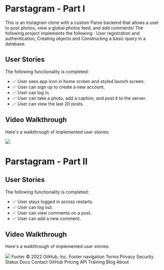 # Parstagram - Part I
This is an Instagram clone with a custom Parse backend that allows a user to post photos, view a global photos feed, and add comments!
The following project implements the following : 
User registration and authentication, Creating objects and Constructing a basic query in a database.


## User Stories

The following functionality is completed:

- ✅ User sees app icon in home screen and styled launch screen. 
- ✅ User can sign up to create a new account.
- ✅ User can log in. 
- ✅ User can take a photo, add a caption, and post it to the server.
- ✅ User can view the last 20 posts.

## Video Walkthrough

Here's a walkthrough of implemented user stories:

<img src='http://g.recordit.co/MwWbkKHF0s.gif' />



# Parstagram - Part II

## User Stories

The following functionality is completed:

- ✅ User stays logged in across restarts. 
- ✅ User can log out.
- ✅ User can view comments on a post.
- ✅ User can add a new comment. 

## Video Walkthrough

Here's a walkthrough of implemented user stories:

<img src='http://g.recordit.co/bBMxgnRUMW.gif' />
Footer
© 2022 GitHub, Inc.
Footer navigation
Terms
Privacy
Security
Status
Docs
Contact GitHub
Pricing
API
Training
Blog
About
